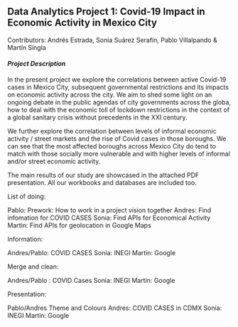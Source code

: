 ## Data Analytics Project 1: Covid-19 Impact in Economic Activity in Mexico City
Contributors: Andrés Estrada, Sonia Suárez Serafín, Pablo Villalpando & Martín Singla

#### _Project Description_
In the present project we explore the correlations between active Covid-19 cases in Mexico City, subsequent governmental restrictions and its impacts on economic activity across the city. We aim to shed some light on an ongoing debate in the public agendas of city governments across the globa, how to deal with the economic toll of lockdown restrictions in the context of a global sanitary crisis without precedents in the XXI century. 

We further explore the correlation between levels of informal economic activity / street markets and the rise of Covid cases in those boroughs. We can see that the most affected boroughs across Mexico City do tend to match with those socially more vulnerable and with higher levels of informal and/or street economic activity.

The main results of our study are showcased in the attached PDF presentation. All our workbooks and databases are included too.


List of doing:

Pablo: Prework: How to work in a project vision together
Andres: Find infomation for COVID CASES
Sonia: Find APIs for Economical Activity
Martin: Find APIs for geolocation in Google Maps

Information:

Andres/Pablo: COVID CASES 
Sonia: INEGI
Martin: Google

Merge and clean:

Andres/Pablo : COVID Cases
Sonia: INEGI
Martin: Google

Presentation:

Pablo/Andres Theme and Colours
Andres: COVID CASES in CDMX
Sonia: INEGI
Martin: Google
